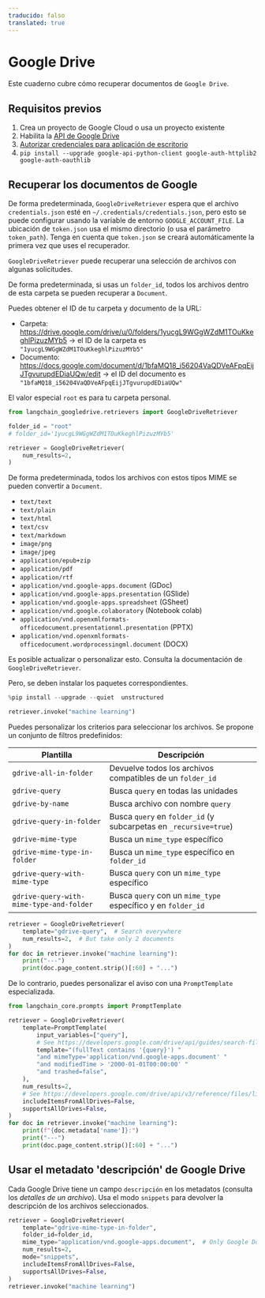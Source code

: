 ```yaml
---
traducido: falso
translated: true
---
```


# Google Drive

Este cuaderno cubre cómo recuperar documentos de `Google Drive`.

## Requisitos previos

1. Crea un proyecto de Google Cloud o usa un proyecto existente
1. Habilita la [API de Google Drive](https://console.cloud.google.com/flows/enableapi?apiid=drive.googleapis.com)
1. [Autorizar credenciales para aplicación de escritorio](https://developers.google.com/drive/api/quickstart/python#authorize_credentials_for_a_desktop_application)
1. `pip install --upgrade google-api-python-client google-auth-httplib2 google-auth-oauthlib`

## Recuperar los documentos de Google

De forma predeterminada, `GoogleDriveRetriever` espera que el archivo `credentials.json` esté en `~/.credentials/credentials.json`, pero esto se puede configurar usando la variable de entorno `GOOGLE_ACCOUNT_FILE`.
La ubicación de `token.json` usa el mismo directorio (o usa el parámetro `token_path`). Tenga en cuenta que `token.json` se creará automáticamente la primera vez que uses el recuperador.

`GoogleDriveRetriever` puede recuperar una selección de archivos con algunas solicitudes.

De forma predeterminada, si usas un `folder_id`, todos los archivos dentro de esta carpeta se pueden recuperar a `Document`.

Puedes obtener el ID de tu carpeta y documento de la URL:

* Carpeta: https://drive.google.com/drive/u/0/folders/1yucgL9WGgWZdM1TOuKkeghlPizuzMYb5 -> el ID de la carpeta es `"1yucgL9WGgWZdM1TOuKkeghlPizuzMYb5"`
* Documento: https://docs.google.com/document/d/1bfaMQ18_i56204VaQDVeAFpqEijJTgvurupdEDiaUQw/edit -> el ID del documento es `"1bfaMQ18_i56204VaQDVeAFpqEijJTgvurupdEDiaUQw"`

El valor especial `root` es para tu carpeta personal.

```python
from langchain_googledrive.retrievers import GoogleDriveRetriever

folder_id = "root"
# folder_id='1yucgL9WGgWZdM1TOuKkeghlPizuzMYb5'

retriever = GoogleDriveRetriever(
    num_results=2,
)
```

De forma predeterminada, todos los archivos con estos tipos MIME se pueden convertir a `Document`.

- `text/text`
- `text/plain`
- `text/html`
- `text/csv`
- `text/markdown`
- `image/png`
- `image/jpeg`
- `application/epub+zip`
- `application/pdf`
- `application/rtf`
- `application/vnd.google-apps.document` (GDoc)
- `application/vnd.google-apps.presentation` (GSlide)
- `application/vnd.google-apps.spreadsheet` (GSheet)
- `application/vnd.google.colaboratory` (Notebook colab)
- `application/vnd.openxmlformats-officedocument.presentationml.presentation` (PPTX)
- `application/vnd.openxmlformats-officedocument.wordprocessingml.document` (DOCX)

Es posible actualizar o personalizar esto. Consulta la documentación de `GoogleDriveRetriever`.

Pero, se deben instalar los paquetes correspondientes.

```python
%pip install --upgrade --quiet  unstructured
```

```python
retriever.invoke("machine learning")
```

Puedes personalizar los criterios para seleccionar los archivos. Se propone un conjunto de filtros predefinidos:

| Plantilla                                 | Descripción                                                           |
| --------------------------------------   | --------------------------------------------------------------------- |
| `gdrive-all-in-folder`                   | Devuelve todos los archivos compatibles de un `folder_id`            |
| `gdrive-query`                           | Busca `query` en todas las unidades                                  |
| `gdrive-by-name`                         | Busca archivo con nombre `query`                                     |
| `gdrive-query-in-folder`                 | Busca `query` en `folder_id` (y subcarpetas en `_recursive=true`)    |
| `gdrive-mime-type`                       | Busca un `mime_type` específico                                      |
| `gdrive-mime-type-in-folder`             | Busca un `mime_type` específico en `folder_id`                       |
| `gdrive-query-with-mime-type`            | Busca `query` con un `mime_type` específico                          |
| `gdrive-query-with-mime-type-and-folder` | Busca `query` con un `mime_type` específico y en `folder_id`         |

```python
retriever = GoogleDriveRetriever(
    template="gdrive-query",  # Search everywhere
    num_results=2,  # But take only 2 documents
)
for doc in retriever.invoke("machine learning"):
    print("---")
    print(doc.page_content.strip()[:60] + "...")
```

De lo contrario, puedes personalizar el aviso con una `PromptTemplate` especializada.

```python
from langchain_core.prompts import PromptTemplate

retriever = GoogleDriveRetriever(
    template=PromptTemplate(
        input_variables=["query"],
        # See https://developers.google.com/drive/api/guides/search-files
        template="(fullText contains '{query}') "
        "and mimeType='application/vnd.google-apps.document' "
        "and modifiedTime > '2000-01-01T00:00:00' "
        "and trashed=false",
    ),
    num_results=2,
    # See https://developers.google.com/drive/api/v3/reference/files/list
    includeItemsFromAllDrives=False,
    supportsAllDrives=False,
)
for doc in retriever.invoke("machine learning"):
    print(f"{doc.metadata['name']}:")
    print("---")
    print(doc.page_content.strip()[:60] + "...")
```

## Usar el metadato 'descripción' de Google Drive

Cada Google Drive tiene un campo `descripción` en los metadatos (consulta los *detalles de un archivo*).
Usa el modo `snippets` para devolver la descripción de los archivos seleccionados.

```python
retriever = GoogleDriveRetriever(
    template="gdrive-mime-type-in-folder",
    folder_id=folder_id,
    mime_type="application/vnd.google-apps.document",  # Only Google Docs
    num_results=2,
    mode="snippets",
    includeItemsFromAllDrives=False,
    supportsAllDrives=False,
)
retriever.invoke("machine learning")
```

